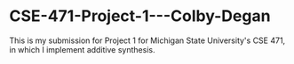 # CSE-471-Project-1---Colby-Degan
This is my submission for Project 1 for Michigan State University's CSE 471, in which I implement additive synthesis.
